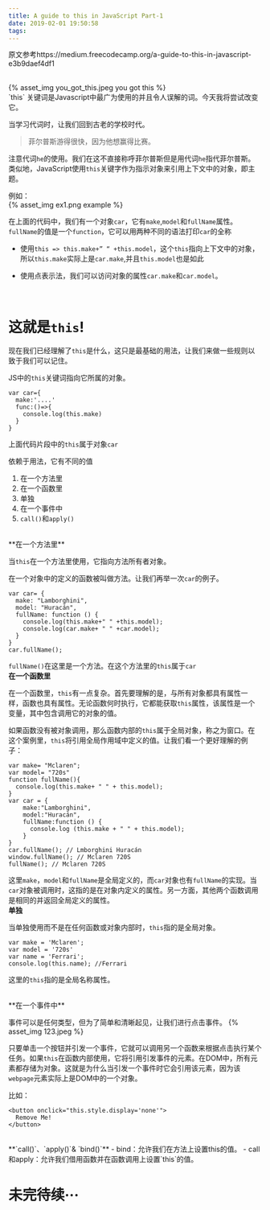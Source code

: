 ```yaml
---
title: A guide to this in JavaScript Part-1
date: 2019-02-01 19:50:58
tags:
---
```


原文参考https://medium.freecodecamp.org/a-guide-to-this-in-javascript-e3b9daef4df1

<br>
{% asset_img you_got_this.jpeg you got this %}
<br>
`this` 关键词是Javascript中最广为使用的并且令人误解的词。今天我将尝试改变它。

当学习代词时，让我们回到古老的学校时代。

>菲尔普斯游得很快，因为他想赢得比赛。

注意代词`he`的使用。我们在这不直接称呼菲尔普斯但是用代词`he`指代菲尔普斯。类似地，JavaScript使用`this`关键字作为指示对象来引用上下文中的对象，即主题。

例如：
<br>
{% asset_img ex1.png example %}
<br>

在上面的代码中，我们有一个对象`car`，它有`make`,`model`和`fullName`属性。
`fullName`的值是一个`function`，它可以用两种不同的语法打印`car`的全称

- 使用`this => this.make+” “ +this.model`，这个`this`指向上下文中的对象，所以`this.make`实际上是`car.make`,并且`this.model`也是如此

- 使用点表示法，我们可以访问对象的属性`car.make`和`car.model`。
<br>

# 这就是`this`!

现在我们已经理解了`this`是什么，这只是最基础的用法，让我们来做一些规则以致于我们可以记住。

JS中的`this`关键词指向它所属的对象。

```
var car={
  make:'....'
  func:()=>{
    console.log(this.make)
  }
}
```

上面代码片段中的`this`属于对象`car`

依赖于用法，它有不同的值
1. 在一个方法里
2. 在一个函数里
3. 单独
4. 在一个事件中
5. `call()`和`apply()`

<br>
**在一个方法里**

当`this`在一个方法里使用，它指向方法所有者对象。

在一个对象中的定义的函数被叫做方法。让我们再举一次`car`的例子。

```
var car= {
  make: "Lamborghini",
  model: "Huracán",
  fullName: function () {
    console.log(this.make+" " +this.model);
    console.log(car.make+ " " +car.model);
  }
}
car.fullName();
```

`fullName()`在这里是一个方法。在这个方法里的`this`属于`car`
<br>
**在一个函数里**

在一个函数里，`this`有一点复杂。首先要理解的是，与所有对象都具有属性一样，函数也具有属性。无论函数何时执行，它都能获取`this`属性，该属性是一个变量，其中包含调用它的对象的值。

如果函数没有被对象调用，那么函数内部的`this`属于全局对象，称之为窗口。在这个案例里，`this`将引用全局作用域中定义的值。让我们看一个更好理解的例子：

```
var make= "Mclaren";
var model= "720s"
function fullName(){ 
  console.log(this.make+ " " + this.model);
}
var car = {
    make:"Lamborghini",
    model:"Huracán",
    fullName:function () {
      console.log (this.make + " " + this.model);
    }
}
car.fullName(); // Lmborghini Huracán
window.fullName(); // Mclaren 720S
fullName(); // Mclaren 720S
```

这里`make`，`model`和`fullName`是全局定义的，而`car`对象也有`fullName`的实现。当`car`对象被调用时，这指的是在对象内定义的属性。另一方面，其他两个函数调用是相同的并返回全局定义的属性。
<br>
**单独**

当单独使用而不是在任何函数或对象内部时，`this`指的是全局对象。
```
var make = 'Mclaren';
var model = '720s'
var name = 'Ferrari';
console.log(this.name); //Ferrari
```
这里的`this`指的是全局名称属性。

<br>
**在一个事件中**

事件可以是任何类型，但为了简单和清晰起见，让我们进行点击事件。
{% asset_img 123.jpeg  %}

只要单击一个按钮并引发一个事件，它就可以调用另一个函数来根据点击执行某个任务。如果`this`在函数内部使用，它将引用引发事件的元素。在DOM中，所有元素都存储为对象。这就是为什么当引发一个事件时它会引用该元素，因为该`webpage`元素实际上是DOM中的一个对象。

比如：
```
<button onclick="this.style.display='none'">
  Remove Me!
</button>

```
<br>
**`call()`、`apply()`& `bind()`**
- bind：允许我们在方法上设置this的值。
- call和apply：允许我们借用函数并在函数调用上设置`this`的值。
<br>

# 未完待续···